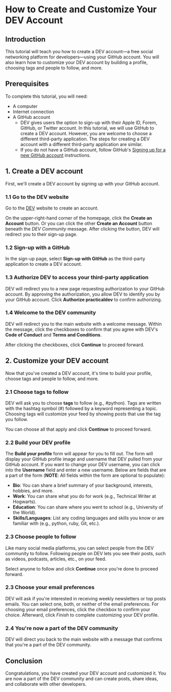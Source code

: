 # How to Create and Customize Your DEV Account

## Introduction

This tutorial will teach you how to create a DEV account—a free social networking platform for developers—using your GitHub account. You will also learn how to customize your DEV account by building a profile, choosing tags and people to follow, and more.

## Prerequisites

To complete this tutorial, you will need:

- A computer
- Internet connection
- A GitHub account
  - DEV gives users the option to sign-up with their Apple ID, Forem, GitHub, or Twitter account. In this tutorial, we will use GitHub to create a DEV account. However, you are welcome to choose a different third-party application. The steps for creating a DEV account with a different third-party application are similar.
  - If you do not have a GitHub account, follow GitHub's [Signing up for a new GitHub account](https://docs.github.com/en/get-started/signing-up-for-github/signing-up-for-a-new-github-account) instructions.

## 1. Create a DEV account

First, we'll create a DEV account by signing up with your GitHub account.

### 1.1 Go to the DEV website

Go to the [DEV](dev.to) website to create an account.

On the upper-right-hand corner of the homepage, click the **Create an Account** button. Or you can click the other **Create an Account** button beneath the _DEV Community_ message. After clicking the button, DEV will redirect you to their sign-up page.

### 1.2 Sign-up with a GitHub

In the sign-up page, select **Sign-up with GitHub** as the third-party application to create a DEV account.

### 1.3 Authorize DEV to access your third-party application

DEV will redirect you to a new page requesting authorization to your GitHub account. By approving the authorization, you allow DEV to identify you by your GitHub account. Click **Authorize practicaldev** to confirm authorizing.

### 1.4 Welcome to the DEV community

DEV will redirect you to the main website with a welcome message. Within the message, click the checkboxes to confirm that you agree with DEV's **Code of Conduct** and **Terms and Conditions**.

After clicking the checkboxes, click **Continue** to proceed forward.

## 2. Customize your DEV account

Now that you've created a DEV account, it's time to build your profile, choose tags and people to follow, and more.

### 2.1 Choose tags to follow

DEV will ask you to choose **tags** to follow (e.g., #python). Tags are written with the hashtag symbol (#) followed by a keyword representing a topic. Choosing tags will customize your feed by showing posts that use the tag you follow.

You can choose all that apply and click **Continue** to proceed forward.

### 2.2 Build your DEV profile

The **Build your profile** form will appear for you to fill out. The form will display your GitHub profile image and username that DEV pulled from your GitHub account. If you want to change your DEV username, you can click into the **Username** field and enter a new username. Below are fields that are a part of the form (**NOTE**: All fields within the form are optional to populate):

- **Bio**: You can share a brief summary of your background, interests, hobbies, and more.
- **Work**: You can share what you do for work (e.g., Technical Writer at Hogwarts).
- **Education**: You can share where you went to school (e.g., University of the World).
- **Skills/Languages**: List any coding languages and skills you know or are familiar with (e.g., python, ruby, Git, etc.).

### 2.3 Choose people to follow

Like many social media platforms, you can select people from the DEV community to follow. Following people on DEV lets you see their posts, such as videos, podcasts, articles, etc., on your feed.

Select anyone to follow and click **Continue** once you're done to proceed forward.

### 2.3 Choose your email preferences

DEV will ask if you're interested in receiving weekly newsletters or top posts emails. You can select one, both, or neither of the email preferences. For choosing your email preferences, click the checkbox to confirm your choice. Afterward, click _Finish_ to complete customizing your DEV profile.

### 2.4 You're now a part of the DEV community

DEV will direct you back to the main website with a message that confirms that you're a part of the DEV community.

## Conclusion

Congratulations, you have created your DEV account and customized it. You are now a part of the DEV community and can create posts, share ideas, and collaborate with other developers.
